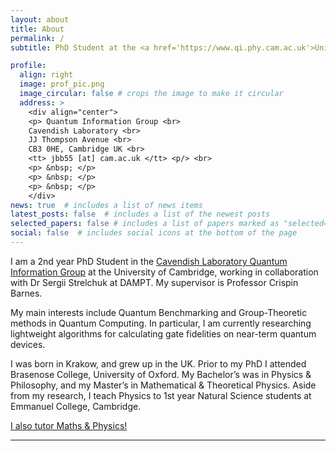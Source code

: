 ```yaml
---
layout: about
title: About
permalink: /
subtitle: PhD Student at the <a href='https://www.qi.phy.cam.ac.uk'>University of Cambridge</a> studying Quantum Computation

profile:
  align: right
  image: prof_pic.png
  image_circular: false # crops the image to make it circular
  address: >
    <div align="center">
    <p> Quantum Information Group <br> 
    Cavendish Laboratory <br>
    JJ Thompson Avenue <br>
    CB3 0HE, Cambridge UK <br>
    <tt> jbb55 [at] cam.ac.uk </tt> <p/> <br> 
    <p> &nbsp; </p>
    <p> &nbsp; </p>
    <p> &nbsp; </p>
    </div>
news: true  # includes a list of news items
latest_posts: false  # includes a list of the newest posts
selected_papers: false # includes a list of papers marked as "selected={true}"
social: false  # includes social icons at the bottom of the page
---
```


I am a 2nd year PhD Student in the [Cavendish Laboratory Quantum Information Group](https://www.qi.phy.cam.ac.uk) at the University of Cambridge, working in collaboration with Dr Sergii Strelchuk at DAMPT. My supervisor is Professor Crispin Barnes. 

My main interests include Quantum Benchmarking and Group-Theoretic methods in Quantum Computing. In particular, I am currently researching lightweight algorithms for calculating gate fidelities on near-term quantum devices. 

I was born in Krakow, and grew up in the UK. Prior to my PhD I attended Brasenose College, University of Oxford. My Bachelor’s was in Physics & Philosophy, and my Master’s in Mathematical & Theoretical Physics. Aside from my research, I teach Physics to 1st year Natural Science students at Emmanuel College, Cambridge. 

[I also tutor Maths & Physics!](/tutoring/)

***